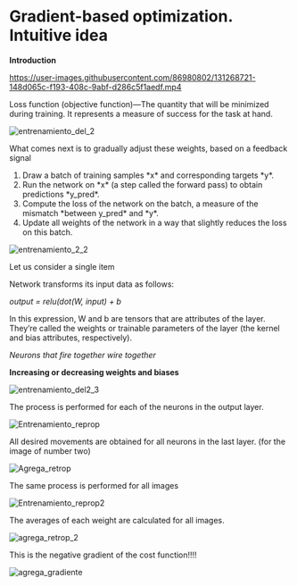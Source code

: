<h1> Gradient-based optimization. Intuitive idea </h1>

**Introduction**

https://user-images.githubusercontent.com/86980802/131268721-148d065c-f193-408c-9abf-d286c5f1aedf.mp4


Loss function (objective function)—The quantity that will be minimized during training. It represents a measure of success for the task at hand.

 ![entrenamiento_del_2](https://user-images.githubusercontent.com/86980802/132169795-a94be650-5433-43e4-bc4b-e2859fc60849.png)
 
  What comes next is to gradually adjust these weights, based on a feedback signal

<ol>
		<li>Draw a batch of training samples *x* and corresponding targets *y*.</li>
		<li>Run the network on *x* (a step called the forward pass) to obtain predictions *y_pred*.</li>
		<li>Compute the loss of the network on the batch, a measure of the mismatch *between y_pred* and *y*.</li>
		<li>Update all weights of the network in a way that slightly reduces the loss on this batch.</li>
	</ol>



![entrenamiento_2_2](https://user-images.githubusercontent.com/86980802/132169999-9073c04d-d839-453c-8d3e-9953b047788d.png)

Let us consider a single item

Network transforms its input data as follows:

*output = relu(dot(W, input) + b</font>*

 In this expression, W and b are tensors that are attributes of the layer. They’re called the weights or trainable parameters of the layer (the kernel and bias attributes, respectively).


*Neurons that fire together wire together*

**Increasing or decreasing weights and biases**

![entrenamiento_del2_3](https://user-images.githubusercontent.com/86980802/132179043-750c97b3-4c14-4583-9263-b1336654a4ce.png)

The process is performed for each of the neurons in the output layer.


![Entrenamiento_reprop](https://user-images.githubusercontent.com/86980802/132180445-b372408d-6d73-45dc-abf7-3eff3b76fe6d.png)


All desired movements are obtained for all neurons in the last layer. (for the image of number two)

![Agrega_retrop](https://user-images.githubusercontent.com/86980802/132180718-af9e4ac5-e549-4992-ae2a-7c050f13a006.png)

The same process is performed for all images

![Entrenamiento_reprop2](https://user-images.githubusercontent.com/86980802/132180475-2bddf3d2-a20a-4283-a071-475fcb741778.png)

The averages of each weight are calculated for all images.

![agrega_retrop_2](https://user-images.githubusercontent.com/86980802/132180973-259d4965-f181-4335-9bbe-a5bae3dae660.png)
 
 This is the negative gradient of the cost function!!!! 

![agrega_gradiente](https://user-images.githubusercontent.com/86980802/132180997-c96cbb72-78c5-49d7-b393-b170c2595b7c.png)

  



